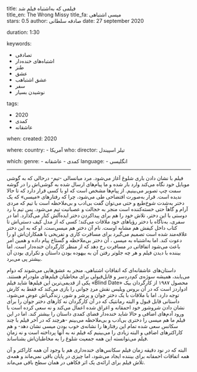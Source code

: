 
title: فیلمی که به‌اشتباه فیلم شد  
title_en: The Wrong Missy
title_fa: میسی اشتباهی  
stars: 0.5
author: صادقه سلطانی
date: 27 september 2020

duration: 1:30

keywords:
  - تصادفی
  - اشتباه‌های خنده‌دار
  - طنز
  - عشق
  - عشق اشتباهب
  - سفر
  - نوشیدن بسیار 

tags:
  - 2020
  - کمدی
  - عاشقانه  

when:
  created: 2020

where:
  country:
    - آمریکا 
who:
  director: تیلر اسپیندل
   
which:
  genre:
    - کمدی
    - عاشقانه
  language:
    - انگلیسی
   
---

فیلم با نشان دادن باری شلوغ آغاز می‌شود. مرد میانسالی -تیم- درحالی که به گوشی موبایل خود نگاه می‌کند وارد بار شده و ما پیام‌های ارسال شده به گوشی‌اش را در گوشه سمت چپ تصویر می‌بینیم. از پیام‌ها مشخص است که او با کسی قرار دارد که تا حالا ندیده است. قرار به‌صورت افتضاحی طی می‌شود، چرا که رفتارهای «میسی» که یک دختر به‌شدت شوخ‌طبع و حتی می‌توان گفت بی‌ادب و بی‌ملاحظه است با تیم که مردی آرام و گاهاً حتی خسته‌کننده است منجر به خجالت و عصبانیت تیم می‌شود. پس تیم با رد دوستی با این دختر، تلاش خود را هم برای پیداکردن دختر ایده‌آلش کنار می‌گذارد. اما در سفری، به‌ناگاه با دختر رؤیاهای خود ملاقات می‌کند؛ کسی که از مدل کیف دستی‌اش تا کتاب داخل کیفش هم مشابه اوست. نام آن دختر هم میسی‌ست. او که به این دختر علاقه‌مند شده است تصمیم می‌گیرد برای مسافرت کاری و تفریحی با همکاران‌اش او را دعوت کند. اما به‌اشتباه به میسی ، آن دختر بی‌ملاحظه و گستاخ پیام داده و همین امر باعث می‌شود اتفاقاتی در مسافرت رخ دهد که از منظر کارگردان خنده‌دار است. اما بیننده با دیدن فیلم و هر چه جلوتر رفتن آن به بیهوده بودن داستان و تکراری بودن آن بیشتر پی می‌برد. 

داستان‌های عاشقانه‌ای که اتفاقاتِ اشتباهی، منجر به عشق‌هایی می‌شوند که دوام می‌یابند، همیشه سوژه‌ی کم‌دردسر و قابل‌قبولی برای مخاطبان فیلم‌های ملودرام هستند. یکی از قدیمی‌ترین این فیلم‌ها شاید فیلم «Blind Date» محصول ۱۹۸۷ از کارگردان بیک ادواردز است که در آن بروس ویلیس نقش مردِ جوانی را بازی می‌کند که فقط به کارش توجه دارد. اما با ملاقات با یک دختر جوان و پرشر و شور، زندگی‌اش عوض می‌شود. داستانی قابل قبول و البته رمانتیک که در آن کارگردان نه کارهای دختر جوان را برای نشان دادن شروشور خود احمقانه و اغراق شده اعمال می‌کند و نه سعی کرده است با ورود آدم‌های اضافی و حالا شاید خنده‌دار فضای کمدی داستان را بیشتر کند. اما در این فیلم ما هم میسی را دختری بی‌ادب و بی‌ملاحظه می‌بینم -هرچند که در آخر فیلم با چند سکانس سعی شده تمام این رفتارها را نشانه‌ی خوب بودن میسی  نشان دهد- و هم کاراکترهای اضافی و البته زیادی را می‌بینیم که فیلم نه به آنها پرداخته است و نه زمانِ فیلم می‌توانسته این همه جمعیت شلوغ را به مخاطبان‌اش بشناساند.

البته که در نود دقیقه زمان فیلم سکانس‌های خنده‌داری هم با وجود آن همه کاراکتر و آن همه اتفاقات احمقانه برای بیننده ایجاد می‌شود، اما چیزی در پایان باقی نمی‌ماند و همه‌ی تلاش فیلم برای ارائه‌ی یک اثر فکاهی در همان سطح باقی می‌ماند. 